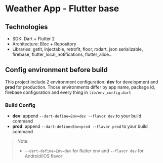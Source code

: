 # Weather App - Flutter base
##  Technologies
* SDK: Dart + Flutter 2
* Architecture: Bloc + Repository
* Libraries: getIt, injectable, retrofit, floor, rxdart, json serializable, firebase, flutter_local_notifications, flutter_alice...
## Config environment before build
This project include 2 environment configuration: **dev** for development and **prod** for production. Those environments differ by app name, package id, firebase configuration and every thing in `lib/env_config.dart`
### Build Config
- **dev**: append `--dart-define=Env=dev --flavor dev` to your build command
- **prod**: append `--dart-define=Env=prod --flavor prod` to your build command
> Note:
> * `--dart-define=Env=dev` for flutter env and  `--flavor dev` for Android/iOS flavor
